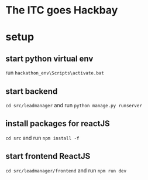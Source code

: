 # The ITC goes Hackbay

# setup
## start python virtual env 

run `hackathon_env\Scripts\activate.bat`

## start backend
 `cd src/leadmanager` and run `python manage.py runserver`

## install packages for reactJS

`cd src` and run `npm install -f`

## start frontend ReactJS

`cd src/leadmanager/frontend` and run `npm run dev`
